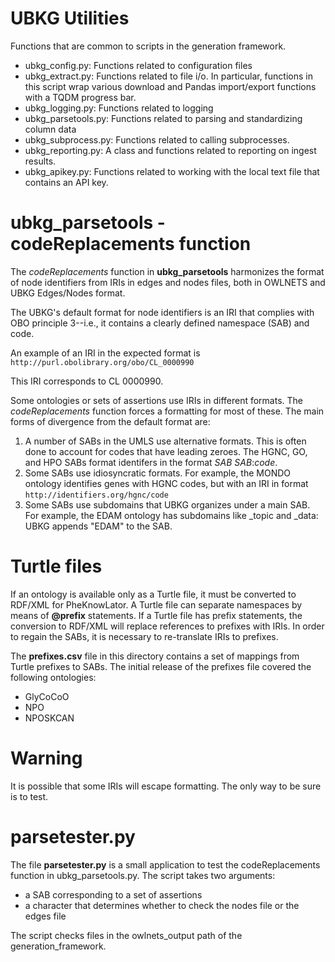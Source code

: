 # UBKG Utilities

Functions that are common to scripts in the generation framework.

- ubkg_config.py: Functions related to configuration files
- ubkg_extract.py: Functions related to file i/o. In particular, functions in this script wrap various download and Pandas import/export functions with a TQDM progress bar.
- ubkg_logging.py: Functions related to logging
- ubkg_parsetools.py: Functions related to parsing and standardizing column data
- ubkg_subprocess.py: Functions related to calling subprocesses.
- ubkg_reporting.py: A class and functions related to reporting on ingest results.
- ubkg_apikey.py: Functions related to working with the local text file that contains an API key.

# ubkg_parsetools - codeReplacements function

The _codeReplacements_ function in **ubkg_parsetools** harmonizes the format of node identifiers from IRIs in edges and nodes files, both in OWLNETS and UBKG Edges/Nodes format.

The UBKG's default format for node identifiers is an IRI that complies with OBO principle 3--i.e.,
it contains a clearly defined namespace (SAB) and code.

An example of an IRI in the expected format is
`http://purl.obolibrary.org/obo/CL_0000990`

This IRI corresponds to CL 0000990.

Some ontologies or sets of assertions use IRIs in different formats. The _codeReplacements_ function
forces a formatting for most of these. The main forms of divergence from the default format are:
1. A number of SABs in the UMLS use alternative formats. This is often done to account for codes that have leading zeroes. The HGNC, GO, and HPO SABs format identifers in the format _SAB_ _SAB_:_code_.
2. Some SABs use idiosyncratic formats. For example, the MONDO ontology identifies genes with HGNC codes, but with an IRI in format `http://identifiers.org/hgnc/code`
3. Some SABs use subdomains that UBKG organizes under a main SAB. For example, the EDAM ontology has subdomains like _topic and _data: UBKG appends "EDAM" to the SAB.

# Turtle files
If an ontology is available only as a Turtle file, it must be converted to RDF/XML for PheKnowLator. 
A Turtle file can separate namespaces by means of **@prefix** statements. If a Turtle file has prefix statements, 
the conversion to RDF/XML will replace references to prefixes with IRIs. In order to 
regain the SABs, it is necessary to re-translate IRIs to prefixes.

The **prefixes.csv** file in this directory contains a set of mappings from Turtle prefixes to SABs.
The initial release of the prefixes file covered the following ontologies:
- GlyCoCoO
- NPO
- NPOSKCAN

# Warning
It is possible that some IRIs will escape formatting. The only way to be sure is to test.

# parsetester.py
The file **parsetester.py** is a small application to test the codeReplacements function in ubkg_parsetools.py. 
The script takes two arguments:
- a SAB corresponding to a set of assertions
- a character that determines whether to check the nodes file or the edges file

The script checks files in the owlnets_output path of the generation_framework.

